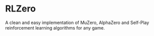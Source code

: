 # RLZero

A clean and easy implementation of MuZero, AlphaZero and Self-Play reinforcement learning algorithms for any game.
